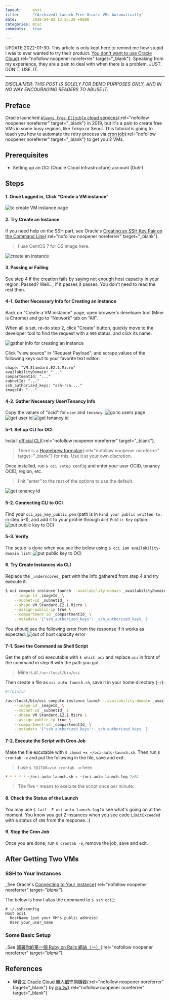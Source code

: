 ```yaml
---
layout:     post
title:      "(Archived) Launch Free Oracle VMs Automatically"
date:       2020-04-02 13:25:28 +0800
categories: misc
comments:   true

---
```


UPDATE 2022-01-30: This article is only kept here to remind me how stupid I was to ever wanted to try their product. [You don't want to use Oracle Cloud](https://www.brightworkresearch.com/the-problem-with-the-oracle-cloud-and-colocation){:rel="nofollow noopener noreferrer" target="_blank"}. Speaking from my experience, they are a pain to deal with when there is a problem. JUST. DON'T. USE. IT.

---

_DISCLAIMER: THIS POST IS SOLELY FOR DEMO PURPOSES ONLY, AND IN NO WAY ENCOURAGING READERS TO ABUSE IT._

## Preface
Oracle launched [`Always Free Eligible` cloud services](https://www.oracle.com/corporate/pressrelease/oow19-oracle-free-tier-091619.html){:rel="nofollow noopener noreferrer" target="_blank"} in 2019, but it's a pain to create free VMs in some busy regions, like Tokyo or Seoul. This tutorial is going to teach you how to automate the retry process via [cron job](https://en.wikipedia.org/wiki/Cron){:rel="nofollow noopener noreferrer" target="_blank"} to get you 2 VMs.

## Prerequisites
- Setting up an OCI (Oracle Cloud Infrastructure) account (Duh!)

## Steps
#### 1. Once Logged in, Click "Create a VM instance"
![to create VM instance page](/assets/images/autolaunch-oracle-vm/1.png)

#### 2. Try Create an Instance
If you need help on the SSH part, see Oracle's [Creating an SSH Key Pair on the Command Line](https://docs.cloud.oracle.com/en-us/iaas/Content/Compute/Tasks/managingkeypairs.htm){:rel="nofollow noopener noreferrer" target="_blank"}.
> I use CentOS 7 for OS image here.

![create an instance](/assets/images/autolaunch-oracle-vm/2.png)

#### 3. Passing or Failing
See step 4 if the creation fails by saying not enough host capacity in your region.
Passed? Well..., if it passes it passes. You don't need to read the rest then.

#### 4-1. Gather Necessary Info for Creating an Instance
Back on "Create a VM instance" page, open browser's developer tool (Mine is Chrome) and go to "Network" tab on "All".

When all is set, re-do step 2, click "Create" button, quickly move to the developer tool to find the request with a `500` status, and click its name.

![gather info for creating an instance](/assets/images/autolaunch-oracle-vm/3.png)

Click "view source" in "Request Payload", and scrape values of the following keys out to your favorite text editor:

```
shape: "VM.Standard.E2.1.Micro"
availabilityDomain: "..."
compartmentId: "..."
subnetId: "..."
ssh_authorized_keys: "ssh-rsa ..."
imageId: "..."
```

#### 4-2. Gather Necessary User/Tenancy Info
Copy the values of "ocid" for `user` and `tenancy`:
![go to users page](/assets/images/autolaunch-oracle-vm/4.png)
![get user id](/assets/images/autolaunch-oracle-vm/5.png)
![get tenancy id](/assets/images/autolaunch-oracle-vm/6.png)

#### 5-1. Set up CLI for OCI
Install [official CLI](https://github.com/oracle/oci-cli){:rel="nofollow noopener noreferrer" target="_blank"}.
> There is a [Homebrew formulae](https://github.com/jpoon/homebrew-oci-cli){:rel="nofollow noopener noreferrer" target="_blank"} for this. Use it at your own discretion.

Once installed, run `$ oci setup config` and enter your user OCID, tenancy OCID, region, etc.
> I hit "enter" to the rest of the options to use the default.

![get tenancy id](/assets/images/autolaunch-oracle-vm/7.png)

#### 5-2. Connecting CLI to OCI
Find your `oci_api_key_public.pem` (path is in `Find your public written to:` in step 5-1), and add it to your profile through `Add Public Key` option:
![put public key to OCI](/assets/images/autolaunch-oracle-vm/8.png)

#### 5-3. Verify
The setup is done when you see the below using `$ oci iam availability-domain list`:
![put public key to OCI](/assets/images/autolaunch-oracle-vm/9.png)

#### 6. Try Create Instances via CLI
Replace the `_underscored_` part with the info gathered from step 4 and try execute it:
```sh
$ oci compute instance launch --availability-domain _availabilityDomain_ \
    --image-id _imageId_ \
    --subnet-id _subnetId_ \
    --shape VM.Standard.E2.1.Micro \
    --assign-public-ip true \
    --compartment-id _compartmentId_ \
    --metadata '{"ssh_authorized_keys": _ssh_authorized_keys_ }'
```

You should see the following error from the response if it works as expected:
![out of host capacity error](/assets/images/autolaunch-oracle-vm/10.png)

#### 7-1. Save the Command as Shell Script
Get the path of oci executable with `$ which oci` and replace `oci` in front of the command in step 6 with the path you got.
> Mine is at `/usr/local/bin/oci`

Then create a file as `oci-auto-launch.sh`, save it in your home directory (`~/`):
```sh
#!/bin/sh

/usr/local/bin/oci compute instance launch --availability-domain _availabilityDomain_ \
    --image-id _imageId_ \
    --subnet-id _subnetId_ \
    --shape VM.Standard.E2.1.Micro \
    --assign-public-ip true \
    --compartment-id _compartmentId_ \
    --metadata '{"ssh_authorized_keys": _ssh_authorized_keys_ }'
```

#### 7-2. Execute the Script with Cron Job
Make the file excutable with `$ chmod +x ~/oci-auto-launch.sh`. Then run `$ crontab -e` and put the following in the file, save and exit:
> I use `$ EDITOR=vim crontab -e` here.

```sh
* * * * * ~/oci-auto-launch.sh > ~/oci-auto-launch.log 2>&1
```

> The five `*` means to execute the script once per minute.

#### 8. Check the Status of the Launch
You may use `$ tail -F oci-auto-launch.log` to see what's going on at the moment. You know you get 2 instances when you see code `LimitExceeded` with a status of `400` from the response. :)

#### 9. Stop the Cron Job
Once you are done, run `$ crontab -e`, remove the job, save and exit.

## After Getting Two VMs
### SSH to Your Instances
_See Oracle's [Connecting to Your Instance](https://docs.cloud.oracle.com/en-us/iaas/Content/GSG/Tasks/testingconnection.htm){:rel="nofollow noopener noreferrer" target="_blank"}._

The below is how I alias the command to `$ ssh oci1`:
```
# ~/.ssh/config
Host oci1
  HostName (put your VM's public address)
  User your_user_name
```

### Some Basic Setup
_See [部署你的第一個 Ruby on Rails 網站（一）](https://blog.frost.tw/posts/2018/03/20/Getting-started-deploy-your-Ruby-on-Rails-Part-1/){:rel="nofollow noopener noreferrer" target="_blank"}._

## References
- [甲骨文 Oracle Cloud 無人值守開機器](https://www.jkg.tw/p3207/){:rel="nofollow noopener noreferrer" target="_blank"} by [jkg.tw](https://www.jkg.tw/){:rel="nofollow noopener noreferrer" target="_blank"}
